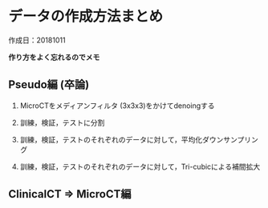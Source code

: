 # データの作成方法まとめ

作成日：20181011

__作り方をよく忘れるのでメモ__

## Pseudo編 (卒論)

1. MicroCTをメディアンフィルタ (3x3x3)をかけてdenoingする

2. 訓練，検証，テストに分割

3. 訓練，検証，テストのそれぞれのデータに対して，平均化ダウンサンプリング

4. 訓練，検証，テストのそれぞれのデータに対して，Tri-cubicによる補間拡大


## ClinicalCT => MicroCT編
